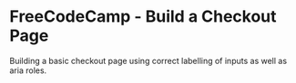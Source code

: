 # FreeCodeCamp - Build a Checkout Page
Building a basic checkout page using correct labelling of inputs as well as aria roles.
